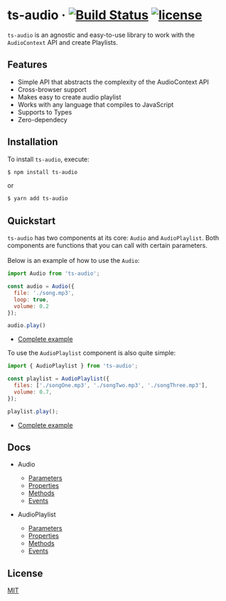 # ts-audio &middot; [![Build Status](https://travis-ci.org/EvandroLG/ts-audio.svg?branch=master)](https://travis-ci.org/EvandroLG/ts-audio) [![license](https://badgen.now.sh/badge/license/MIT)](./LICENSE)
`ts-audio` is an agnostic and easy-to-use library to work with the `AudioContext` API and create Playlists.

## Features
* Simple API that abstracts the complexity of the AudioContext API
* Cross-browser support
* Makes easy to create audio playlist
* Works with any language that compiles to JavaScript
* Supports to Types
* Zero-dependecy

## Installation
To install `ts-audio`, execute:

```sh
$ npm install ts-audio
```

or

```sh
$ yarn add ts-audio
```

## Quickstart
`ts-audio` has two components at its core: `Audio` and `AudioPlaylist`. Both components are functions that you can call with certain parameters.<br><br>
Below is an example of how to use the `Audio`:

```js
import Audio from 'ts-audio';

const audio = Audio({
  file: './song.mp3',
  loop: true,
  volume: 0.2
});

audio.play()
```

- [Complete example](https://github.com/EvandroLG/ts-audio/tree/master/demo/audio)

To use the `AudioPlaylist` component is also quite simple:

```js
import { AudioPlaylist } from 'ts-audio';

const playlist = AudioPlaylist({
  files: ['./songOne.mp3', './songTwo.mp3', './songThree.mp3'],
  volume: 0.7,
});

playlist.play();
```

- [Complete example](https://github.com/EvandroLG/ts-audio/tree/master/demo/playlist)

## Docs
* Audio
  * [Parameters](https://github.com/EvandroLG/ts-audio/wiki/Audio:-Parameters)
  * [Properties](https://github.com/EvandroLG/ts-audio/wiki/Audio:-Properties)
  * [Methods](https://github.com/EvandroLG/ts-audio/wiki/Audio:-Methods)
  * [Events](https://github.com/EvandroLG/ts-audio/wiki/Audio:-Events)

* AudioPlaylist
  * [Parameters](https://github.com/EvandroLG/ts-audio/wiki/AudioPlaylist:-Parameters)
  * [Properties](https://github.com/EvandroLG/ts-audio/wiki/AudioPlaylist:-Properties)
  * [Methods](https://github.com/EvandroLG/ts-audio/wiki/AudioPlaylist:-Methods)
  * [Events](https://github.com/EvandroLG/ts-audio/wiki/AudioPlaylist:-Events)

## License
[MIT](https://github.com/EvandroLG/ts-audio/tree/master/LICENSE)
